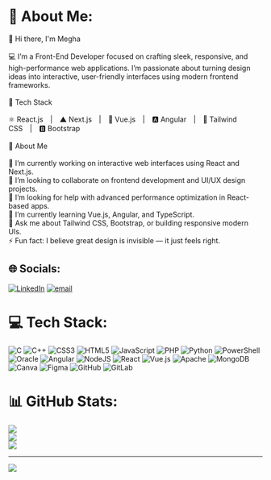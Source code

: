 # 💫 About Me:
👋 Hi there, I'm Megha<br><br>💻 I’m a Front-End Developer focused on crafting sleek, responsive, and high-performance web applications. I’m passionate about turning design ideas into interactive, user-friendly interfaces using modern frontend frameworks.<br><br>🧠 Tech Stack<br><br>⚛️ React.js | ▲ Next.js | 🖖 Vue.js | 🅰️ Angular | 🎨 Tailwind CSS | 🅱️ Bootstrap<br><br>💬 About Me<br><br>🔭 I’m currently working on interactive web interfaces using React and Next.js.<br>🤝 I’m looking to collaborate on frontend development and UI/UX design projects.<br>🧩 I’m looking for help with advanced performance optimization in React-based apps.<br>🌱 I’m currently learning Vue.js, Angular, and TypeScript.<br>💬 Ask me about Tailwind CSS, Bootstrap, or building responsive modern UIs.<br>⚡ Fun fact: I believe great design is invisible — it just feels right.


## 🌐 Socials:
[![LinkedIn](https://img.shields.io/badge/LinkedIn-%230077B5.svg?logo=linkedin&logoColor=white)](https://linkedin.com/in/https://www.linkedin.com/in/meggscodes/) [![email](https://img.shields.io/badge/Email-D14836?logo=gmail&logoColor=white)](mailto:meghasharma0793@gmail.com) 

# 💻 Tech Stack:
![C](https://img.shields.io/badge/c-%2300599C.svg?style=for-the-badge&logo=c&logoColor=white) ![C++](https://img.shields.io/badge/c++-%2300599C.svg?style=for-the-badge&logo=c%2B%2B&logoColor=white) ![CSS3](https://img.shields.io/badge/css3-%231572B6.svg?style=for-the-badge&logo=css3&logoColor=white) ![HTML5](https://img.shields.io/badge/html5-%23E34F26.svg?style=for-the-badge&logo=html5&logoColor=white) ![JavaScript](https://img.shields.io/badge/javascript-%23323330.svg?style=for-the-badge&logo=javascript&logoColor=%23F7DF1E) ![PHP](https://img.shields.io/badge/php-%23777BB4.svg?style=for-the-badge&logo=php&logoColor=white) ![Python](https://img.shields.io/badge/python-3670A0?style=for-the-badge&logo=python&logoColor=ffdd54) ![PowerShell](https://img.shields.io/badge/PowerShell-%235391FE.svg?style=for-the-badge&logo=powershell&logoColor=white) ![Oracle](https://img.shields.io/badge/Oracle-F80000?style=for-the-badge&logo=oracle&logoColor=white) ![Angular](https://img.shields.io/badge/angular-%23DD0031.svg?style=for-the-badge&logo=angular&logoColor=white) ![NodeJS](https://img.shields.io/badge/node.js-6DA55F?style=for-the-badge&logo=node.js&logoColor=white) ![React](https://img.shields.io/badge/react-%2320232a.svg?style=for-the-badge&logo=react&logoColor=%2361DAFB) ![Vue.js](https://img.shields.io/badge/vue.js-%2335495e.svg?style=for-the-badge&logo=vuedotjs&logoColor=%234FC08D) ![Apache](https://img.shields.io/badge/apache-%23D42029.svg?style=for-the-badge&logo=apache&logoColor=white) ![MongoDB](https://img.shields.io/badge/MongoDB-%234ea94b.svg?style=for-the-badge&logo=mongodb&logoColor=white) ![Canva](https://img.shields.io/badge/Canva-%2300C4CC.svg?style=for-the-badge&logo=Canva&logoColor=white) ![Figma](https://img.shields.io/badge/figma-%23F24E1E.svg?style=for-the-badge&logo=figma&logoColor=white) ![GitHub](https://img.shields.io/badge/github-%23121011.svg?style=for-the-badge&logo=github&logoColor=white) ![GitLab](https://img.shields.io/badge/gitlab-%23181717.svg?style=for-the-badge&logo=gitlab&logoColor=white)
# 📊 GitHub Stats:
![](https://github-readme-stats.vercel.app/api?username=meggs-sol&theme=dark&hide_border=false&include_all_commits=false&count_private=false)<br/>
![](https://nirzak-streak-stats.vercel.app/?user=meggs-sol&theme=dark&hide_border=false)<br/>
![](https://github-readme-stats.vercel.app/api/top-langs/?username=meggs-sol&theme=dark&hide_border=false&include_all_commits=false&count_private=false&layout=compact)

---
[![](https://visitcount.itsvg.in/api?id=meggs-sol&icon=0&color=0)](https://visitcount.itsvg.in)

<!-- Proudly created with GPRM ( https://gprm.itsvg.in ) -->
